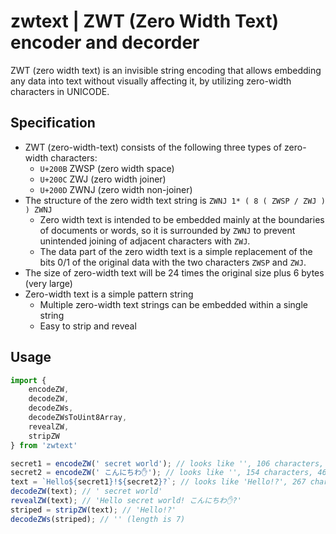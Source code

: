 # zwtext | ZWT (Zero Width Text) encoder and decorder

ZWT (zero width text) is an invisible string encoding that allows embedding any data into text without visually affecting it, by utilizing zero-width characters in UNICODE.

## Specification

- ZWT (zero-width-text) consists of the following three types of zero-width characters:
  - `U+200B` ZWSP (zero width space)
  - `U+200C` ZWJ (zero width joiner)
  - `U+200D` ZWNJ (zero width non-joiner)
- The structure of the zero width text string is `ZWNJ 1* ( 8 ( ZWSP / ZWJ ) ) ZWNJ`
  - Zero width text is intended to be embedded mainly at the boundaries of documents or words, so it is surrounded by `ZWNJ` to prevent unintended joining of adjacent characters with `ZWJ`.
  - The data part of the zero width text is a simple replacement of the bits 0/1 of the original data with the two characters `ZWSP` and `ZWJ`.
- The size of zero-width text will be 24 times the original size plus 6 bytes (very large)
- Zero-width text is a simple pattern string
  - Multiple zero-width text strings can be embedded within a single string
  - Easy to strip and reveal

## Usage

```js
import {
    encodeZW,
    decodeZW,
    decodeZWs,
    decodeZWsToUint8Array,
    revealZW,
    stripZW
} from 'zwtext'

secret1 = encodeZW(' secret world'); // looks like '', 106 characters, 318 bytes
secret2 = encodeZW(' こんにちわ✋'); // looks like '', 154 characters, 462 bytes
text = `Hello${secret1}!${secret2}?`; // looks like 'Hello!?', 267 characters, 787 bytes
decodeZW(text); // ' secret world'
revealZW(text); // 'Hello secret world! こんにちわ✋?'
striped = stripZW(text); // 'Hello!?'
decodeZWs(striped); // '' (length is 7)
```
